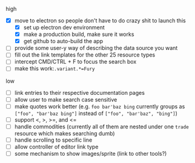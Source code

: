 high
- [x] move to electron so people don't have to do crazy shit to launch this
  - [x] set up electron dev environment
  - [x] make a production build, make sure it works
  - [x] get github to auto-build the app
- [ ] provide some user-y way of describing the data source you want
- [ ] fill out the link templates for the other 25 resource types
- [ ] intercept CMD/CTRL + F to focus the search box
- [ ] make this work:`.variant.*=Fury`

low
- [ ] link entries to their respective documentation pages
- [ ] allow user to make search case sensitive
- [ ] make quotes work better (e.g. `foo bar'baz bing` currently groups as `["foo", "bar'baz bing"]` instead of `["foo", "bar'baz", "bing"]`)
- [ ] support <, >, >=, and <=
- [ ] handle commodities (currently all of them are nested under one `trade` resource which makes searching dumb)
- [ ] handle scrolling to specific line
- [ ] allow controller of editor link type
- [ ] some mechanism to show images/sprite (link to other tools?)